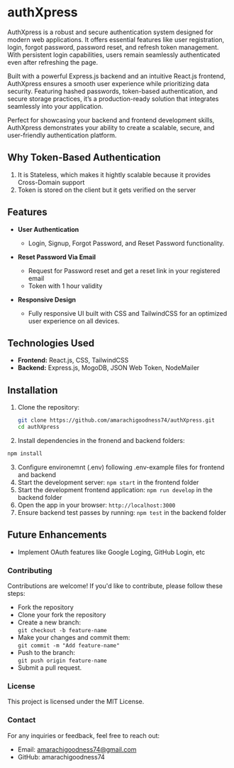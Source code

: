 # authXpress

AuthXpress is a robust and secure authentication system designed for modern web applications. It offers essential features like user registration, login, forgot password, password reset, and refresh token management. With persistent login capabilities, users remain seamlessly authenticated even after refreshing the page.

Built with a powerful Express.js backend and an intuitive React.js frontend, AuthXpress ensures a smooth user experience while prioritizing data security. Featuring hashed passwords, token-based authentication, and secure storage practices, it’s a production-ready solution that integrates seamlessly into your application.

Perfect for showcasing your backend and frontend development skills, AuthXpress demonstrates your ability to create a scalable, secure, and user-friendly authentication platform.

## Why Token-Based Authentication

1. It is Stateless, which makes it hightly scalable because it provides Cross-Domain support
2. Token is stored on the client but it gets verified on the server

## Features

- **User Authentication**
  - Login, Signup, Forgot Password, and Reset Password functionality.
- **Reset Password Via Email**

  - Request for Password reset and get a reset link in your registered email
  - Token with 1 hour validity

- **Responsive Design**
  - Fully responsive UI built with CSS and TailwindCSS for an optimized user experience on all devices.

## Technologies Used

- **Frontend:** React.js, CSS, TailwindCSS
- **Backend:** Express.js, MogoDB, JSON Web Token, NodeMailer

## Installation

1. Clone the repository:
   ```bash
   git clone https://github.com/amarachigoodness74/authXpress.git
   cd authXpress
   ```
2. Install dependencies in the fronend and backend folders:

```bash
npm install
```

3. Configure environemnt (.env) following .env-example files for frontend and backend
4. Start the development server: `npm start` in the frontend folder
5. Start the development frontend application: `npm run develop` in the backend folder
6. Open the app in your browser: `http://localhost:3000`
7. Ensure backend test passes by running: `npm test` in the backend folder

## Future Enhancements

- Implement OAuth features like Google Loging, GitHub Login, etc

### Contributing

Contributions are welcome! If you'd like to contribute, please follow these steps:

- Fork the repository
- Clone your fork the repository
- Create a new branch:  
  `git checkout -b feature-name`
- Make your changes and commit them:  
  `git commit -m "Add feature-name"`
- Push to the branch:  
  `git push origin feature-name`
- Submit a pull request.

### License

This project is licensed under the MIT License.

### Contact

For any inquiries or feedback, feel free to reach out:

- Email: amarachigoodness74@gmail.com
- GitHub: amarachigoodness74
